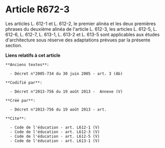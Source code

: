 # Article R672-3

Les articles L. 612-1 et L. 612-2, le premier alinéa et les deux premières phrases du deuxième alinéa de l'article L. 612-3,
les articles L. 612-5, L. 612-6, L. 612-7, L. 613-1, L. 613-2 et L. 613-5 sont applicables aux études d'architecture sous
réserve des adaptations prévues par la présente section.

**Liens relatifs à cet article**

	**Anciens textes**:

	  - Décret n°2005-734 du 30 juin 2005 - art. 3 (Ab)

	**Codifié par**:

	  - Décret n°2013-756 du 19 août 2013 -  Annexe (V)

	**Créé par**:

	  - Décret n°2013-756 du 19 août 2013 - art.

	**Cite**:

	  - Code de l'éducation - art. L612-1 (V)
	  - Code de l'éducation - art. L612-3 (V)
	  - Code de l'éducation - art. L612-5 (V)
	  - Code de l'éducation - art. L613-1 (V)
